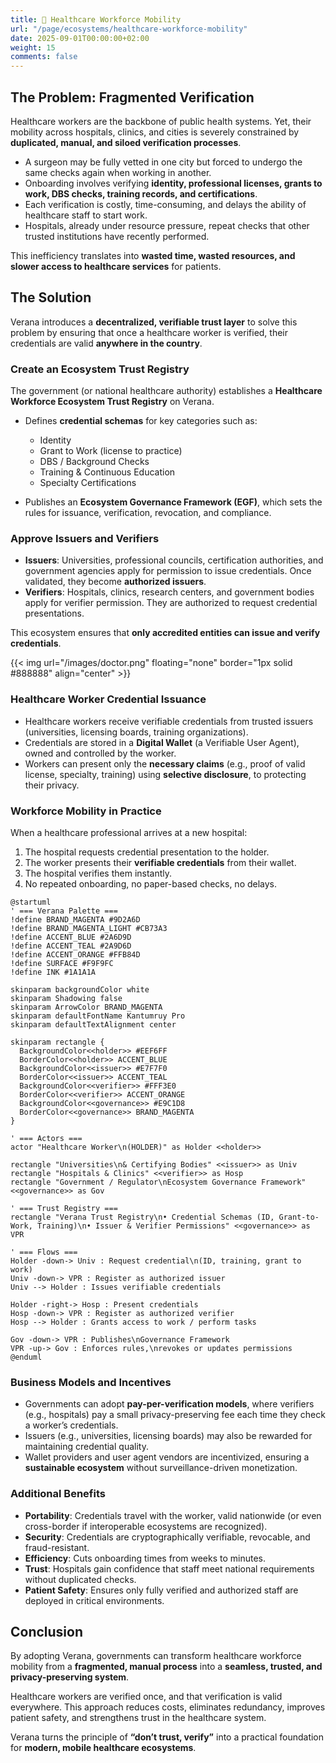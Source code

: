 ```yaml
---
title: 🏥 Healthcare Workforce Mobility
url: "/page/ecosystems/healthcare-workforce-mobility"
date: 2025-09-01T00:00:00+02:00
weight: 15
comments: false
---
```


## The Problem: Fragmented Verification

Healthcare workers are the backbone of public health systems. Yet, their mobility across hospitals, clinics, and cities is severely constrained by **duplicated, manual, and siloed verification processes**.  

- A surgeon may be fully vetted in one city but forced to undergo the same checks again when working in another.
- Onboarding involves verifying **identity, professional licenses, grants to work, DBS checks, training records, and certifications**.
- Each verification is costly, time-consuming, and delays the ability of healthcare staff to start work.
- Hospitals, already under resource pressure, repeat checks that other trusted institutions have recently performed.  

This inefficiency translates into **wasted time, wasted resources, and slower access to healthcare services** for patients.

## The Solution

Verana introduces a **decentralized, verifiable trust layer** to solve this problem by ensuring that once a healthcare worker is verified, their credentials are valid **anywhere in the country**.

### Create an Ecosystem Trust Registry

The government (or national healthcare authority) establishes a **Healthcare Workforce Ecosystem Trust Registry** on Verana.  

- Defines **credential schemas** for key categories such as:
  - Identity  
  - Grant to Work (license to practice)  
  - DBS / Background Checks  
  - Training & Continuous Education  
  - Specialty Certifications  

- Publishes an **Ecosystem Governance Framework (EGF)**, which sets the rules for issuance, verification, revocation, and compliance.

### Approve Issuers and Verifiers

- **Issuers**: Universities, professional councils, certification authorities, and government agencies apply for permission to issue credentials. Once validated, they become **authorized issuers**.  
- **Verifiers**: Hospitals, clinics, research centers, and government bodies apply for verifier permission. They are authorized to request credential presentations.  

This ecosystem ensures that **only accredited entities can issue and verify credentials**.


{{< img url="/images/doctor.png" floating="none" border="1px solid #888888" align="center" >}}

### Healthcare Worker Credential Issuance

- Healthcare workers receive verifiable credentials from trusted issuers (universities, licensing boards, training organizations).  
- Credentials are stored in a **Digital Wallet** (a Verifiable User Agent), owned and controlled by the worker.  
- Workers can present only the **necessary claims** (e.g., proof of valid license, specialty, training) using **selective disclosure**, to protecting their privacy.

### Workforce Mobility in Practice

When a healthcare professional arrives at a new hospital:  

1. The hospital requests credential presentation to the holder.  
2. The worker presents their **verifiable credentials** from their wallet.  
3. The hospital verifies them instantly.  
4. No repeated onboarding, no paper-based checks, no delays.  

```plantuml
@startuml
' === Verana Palette ===
!define BRAND_MAGENTA #9D2A6D
!define BRAND_MAGENTA_LIGHT #CB73A3
!define ACCENT_BLUE #2A6D9D
!define ACCENT_TEAL #2A9D6D
!define ACCENT_ORANGE #FFB84D
!define SURFACE #F9F9FC
!define INK #1A1A1A

skinparam backgroundColor white
skinparam Shadowing false
skinparam ArrowColor BRAND_MAGENTA
skinparam defaultFontName Kantumruy Pro
skinparam defaultTextAlignment center

skinparam rectangle {
  BackgroundColor<<holder>> #EEF6FF
  BorderColor<<holder>> ACCENT_BLUE
  BackgroundColor<<issuer>> #E7F7F0
  BorderColor<<issuer>> ACCENT_TEAL
  BackgroundColor<<verifier>> #FFF3E0
  BorderColor<<verifier>> ACCENT_ORANGE
  BackgroundColor<<governance>> #E9C1D8
  BorderColor<<governance>> BRAND_MAGENTA
}

' === Actors ===
actor "Healthcare Worker\n(HOLDER)" as Holder <<holder>>

rectangle "Universities\n& Certifying Bodies" <<issuer>> as Univ
rectangle "Hospitals & Clinics" <<verifier>> as Hosp
rectangle "Government / Regulator\nEcosystem Governance Framework" <<governance>> as Gov

' === Trust Registry ===
rectangle "Verana Trust Registry\n• Credential Schemas (ID, Grant-to-Work, Training)\n• Issuer & Verifier Permissions" <<governance>> as VPR

' === Flows ===
Holder -down-> Univ : Request credential\n(ID, training, grant to work)
Univ -down-> VPR : Register as authorized issuer
Univ --> Holder : Issues verifiable credentials

Holder -right-> Hosp : Present credentials
Hosp -down-> VPR : Register as authorized verifier
Hosp --> Holder : Grants access to work / perform tasks

Gov -down-> VPR : Publishes\nGovernance Framework
VPR -up-> Gov : Enforces rules,\nrevokes or updates permissions
@enduml
```

### Business Models and Incentives

- Governments can adopt **pay-per-verification models**, where verifiers (e.g., hospitals) pay a small privacy-preserving fee each time they check a worker’s credentials.  
- Issuers (e.g., universities, licensing boards) may also be rewarded for maintaining credential quality.  
- Wallet providers and user agent vendors are incentivized, ensuring a **sustainable ecosystem** without surveillance-driven monetization.

### Additional Benefits

- **Portability**: Credentials travel with the worker, valid nationwide (or even cross-border if interoperable ecosystems are recognized).  
- **Security**: Credentials are cryptographically verifiable, revocable, and fraud-resistant.  
- **Efficiency**: Cuts onboarding times from weeks to minutes.  
- **Trust**: Hospitals gain confidence that staff meet national requirements without duplicated checks.  
- **Patient Safety**: Ensures only fully verified and authorized staff are deployed in critical environments.

## Conclusion

By adopting Verana, governments can transform healthcare workforce mobility from a **fragmented, manual process** into a **seamless, trusted, and privacy-preserving system**.  

Healthcare workers are verified once, and that verification is valid everywhere. This approach reduces costs, eliminates redundancy, improves patient safety, and strengthens trust in the healthcare system.  

Verana turns the principle of **“don’t trust, verify”** into a practical foundation for **modern, mobile healthcare ecosystems**.
